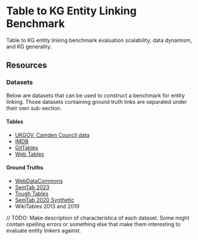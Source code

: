 # Table to KG Entity Linking Benchmark
Table to KG entity linking benchmark evaluation scalability, data dynamism, and KG generality.

## Resources
### Datasets
Below are datasets that can be used to construct a benchmark for entity linking.
Those datasets containing ground truth links are separated under their own sub-section.

#### Tables
- <a href="https://opendata.camden.gov.uk/">UKGOV, Camden Council data</a>
- <a href="https://developer.imdb.com/non-commercial-datasets/">IMDB</a>
- <a href="https://gittables.github.io/">GitTables</a>
- <a href="https://webdatacommons.org/webtables/">Web Tables</a>

#### Ground Truths
- <a href="http://webdatacommons.org/webtables/goldstandardV2.html">WebDataCommons</a>
- <a href="https://sem-tab-challenge.github.io/2023/">SemTab 2023</a>
- <a href="https://zenodo.org/record/7419275">Tough Tables</a>
- <a href="https://zenodo.org/record/4282879">SemTab 2020 Synthetic</a>
- WikiTables 2013 and 2019

// TODO: Make description of characteristica of each dataset. Some might contain spelling errors or something else that make them interesting to evaluate entity linkers against.
